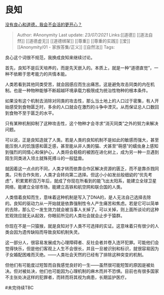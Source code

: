 # 良知
 [没有良心和道德，我会不会活的更开心？](https://www.zhihu.com/question/311116976/answer/596357186)

> Author: #Anonymity
> Last update: *23/07/2021* 
> Links:[[道德]]  [[道法自然]] [[道德虚无]] [[道德绑架]] [[尊重]] [[尊重的实践]] [[爱]] [[Anonymity/01 - 家族答集/正义]] [[自然法]]
> Tags: 

 
良心这个词很不规范，我换成良知来继续讨论。

首先，良知不是后天培养的，而是先天嵌入的。本质上，就是一种“道德直觉”，一种不依赖于思考能力的共情本能。

人类若看到其他同类受苦，就会因感应而生出痛苦。这是避免攻击同类的内在机制。也是一种物种能够不断超越环境承载力极限成为统治性物种的根本条件。

如果没有这个机制去消除对同类的攻击性，那么当土地上的人口过于密集，有人开始感受到食物匮乏时，多余的人口就会在激烈的斗争中湮灭。从而保证总人口数回到食物不至于匮乏的水平。

只有某种机制抑制了这种攻击性，这个物种才会寻求“消灭同类”之外的努力来解决问题。

可以说，正是良知造就了人类。若是人类的良知机制不是如此的敏感而强大，甚至能压倒人的饥饿感和匮乏感，甚至能从非人类的猫、犬甚至“萌感”的蠕虫身上感知到强烈的同情心和保护心，人类将会稳稳的被困在进化树上，成为另一种一旦遇到陌生同类进入领土就殊死搏斗的一般猛兽。

就因着这一点点的不同，人类才转而依靠合作区解决资源的匮乏，而不是靠杀戮同类。只有合作失败，人类才会转向第二选择。但这小小如发丝般细幼的“优先考虑”，积累累积百万年后，就成了你现在所看到的能飞出太阳系，能建立全球卫星网络，能建立全球市场，能建立高铁和航空网和联合国的人类。

人类借着良知而生，意味着这种机制是写入了DNA的，是人无法自己选择去除的。良知的驱动力从一开始就是依靠强制性令人产生痛苦和焦虑。若是它可以简单的去除，那么它一发生效力就会被当事人关掉了。可以关掉，则上面所谈论的这种宏观效应就无从起效，你眼前所见的人类社会就会止步于猿群。

你现在不是一只猿猴，就是良知对于人类不可选择的实证。这意味着只有很少的人类会因为遗传缺陷而导致良知机制失灵。

这一部分人，很容易发展成为心理障碍者、反社会者并卷入连环犯罪。可能他们会觉得快乐，但是他们客观上人生不会很长，并且一旦被识别和标识，就很容易因为子女婚配困难而灭绝。——人类社会天然的已经有了排除这种突变的机制。

但他们有可能度过短暂而自我感觉良好的一生——虽然很可能短暂的原因是被处决。但对被处决，他们也可能因为心理机制的麻木而并不恐惧。目前也有很多国家不主张处决这样的犯罪者，而转而将其视为病患，长期监护医疗。

#未完待续TBC 




